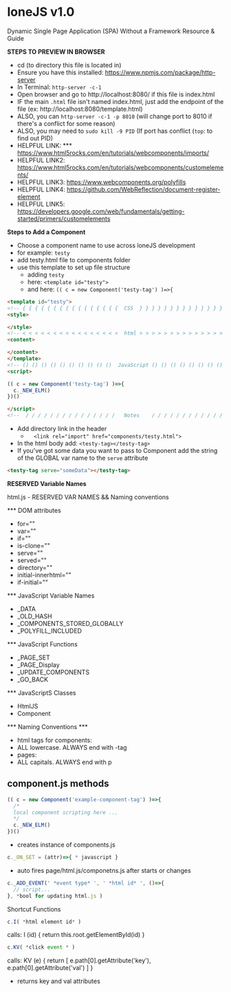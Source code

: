 # loneJS v1.0
Dynamic Single Page Application (SPA) Without a Framework Resource &amp; Guide

**STEPS TO PREVIEW IN BROWSER**
- cd (to directory this file is located in)
- Ensure you have this installed: https://www.npmjs.com/package/http-server
- In Terminal: `http-server -c-1`
- Open browser and go to http://localhost:8080/ if this file is index.html
- IF the main `.html` file isn't named index.html, just add the endpoint of the file (ex: http://localhost:8080/template.html)
- ALSO, you can `http-server -c-1 -p 8010` (will change port to 8010 if there's a conflict for some reason)
- ALSO, you may need to `sudo kill -9 PID` (If port has conflict (`top`: to find out PID)
- HELPFUL LINK: *** https://www.html5rocks.com/en/tutorials/webcomponents/imports/
- HELPFUL LINK2: https://www.html5rocks.com/en/tutorials/webcomponents/customelements/
- HELPFUL LINK3: https://www.webcomponents.org/polyfills
- HELPFUL LINK4: https://github.com/WebReflection/document-register-element
- HELPFUL LINK5: https://developers.google.com/web/fundamentals/getting-started/primers/customelements

**Steps to Add a Component**
- Choose a component name to use across loneJS development
- for example: `testy`
- add testy.html file to components folder
- use this template to set up file structure
  - adding `testy`
  - here: ` <template id="testy"> `
  - and here: `(( c = new Component('testy-tag') )=>{`


```html
<template id="testy">
<!-- { { { { { { { { { { { { { { { {  CSS  } } } } } } } } } } } } } } } } } -->
<style>

</style>
<!-- < < < < < < < < < < < < < < < <  html > > > > > > > > > > > > > > > > > -->
<content>

</content>
</template>
<!-- () () () () () () () () () ()  JavaScript () () () () () () () () () () -->
<script>

(( c = new Component('testy-tag') )=>{
  c._NEW_ELM()
})()

</script>
<!--  / / / / / / / / / / / / / / /   Notes    / / / / / / / / / / / / / / / -->
```
- Add directory link in the header
  - `  <link rel="import" href="components/testy.html">`
- In the html body add: `<testy-tag></testy-tag>`
- If you've got some data you want to pass to Component add the string of the GLOBAL var name to the `serve` attribute
```html
<testy-tag serve="someData"></testy-tag>
```

**RESERVED Variable Names**


html.js - RESERVED VAR NAMES && Naming conventions

*** DOM attributes
- for=""
- var=""
- if=""
- is-clone=""
- serve=""
- served=""
- directory=""
- initial-innerhtml=""
- if-initial=""

*** JavaScript Variable Names
- _DATA
- _OLD_HASH
- _COMPONENTS_STORED_GLOBALLY
- _POLYFILL_INCLUDED

*** JavaScript Functions
- _PAGE_SET
- _PAGE_Display
- _UPDATE_COMPONENTS
- _GO_BACK

*** JavaScriptS Classes
- HtmlJS
- Component

*** Naming Conventions ***
- html tags for components: <mycomponent-tag>
 - ALL lowercase. ALWAYS end with -tag
- pages: <SPECIALp>
 - ALL capitals. ALWAYS end with p

## component.js methods

```javascript
(( c = new Component('example-component-tag') )=>{
  /*
  local component scripting here ...
  */
  c._NEW_ELM()
})()
```
- creates instance of components.js

```javascript
c._ON_SET = (attr)=>{ * javascript }
```

- auto fires page/html.js/componetns.js after starts or changes

```javascript
c._ADD_EVENT(' *event type* ', ' *html id* ', ()=>{
  // script...
}, *bool for updating html.js )
```
Shortcut Functions

```javascript
c.I( *html element id* )
```
calls: I (id) { return this.root.getElementById(id) }

```javascript
c.KV( *click event * )
```
calls: KV (e) { return [ e.path[0].getAttribute('key'), e.path[0].getAttribute('val') ] }
  - returns key and val attributes
